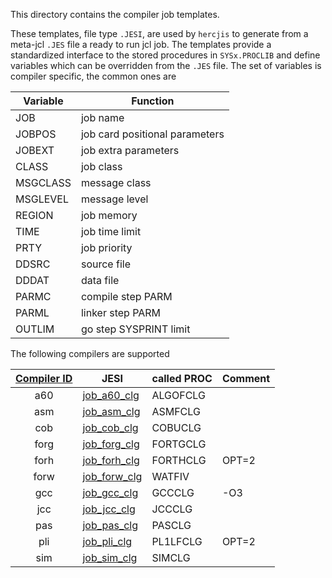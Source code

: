 This directory contains the compiler job templates.

These templates, file type `.JESI`, are used by `hercjis` to generate
from a meta-jcl `.JES` file a ready to run jcl job. The templates provide
a standardized interface to the stored procedures in `SYSx.PROCLIB` and
define variables which can be overridden from the `.JES` file. The
set of variables is compiler specific, the common ones are

| Variable | Function |
| -------- | -------- |
| JOB      | job name |
| JOBPOS   | job card positional parameters |
| JOBEXT   | job extra parameters |
| CLASS    | job class |
| MSGCLASS | message class |
| MSGLEVEL | message level |
| REGION   | job memory |
| TIME     | job time limit |
| PRTY     | job priority |
| DDSRC    | source file |
| DDDAT    | data file |
| PARMC    | compile step PARM |
| PARML    | linker step PARM |
| OUTLIM   | go step SYSPRINT limit |

The following compilers are supported

| [Compiler ID](../README_comp.md) | JESI | called PROC | Comment |
| :---: | ---------| -------| ------- |
|   a60 | [job_a60_clg](job_a60_clg.JESI)   | ALGOFCLG |  |
|   asm | [job_asm_clg](job_asm_clg.JESI)   | ASMFCLG  |  |
|   cob | [job_cob_clg](job_cob_clg.JESI)   | COBUCLG  |  |
|  forg | [job_forg_clg](job_forg_clg.JESI) | FORTGCLG |  |
|  forh | [job_forh_clg](job_forh_clg.JESI) | FORTHCLG | OPT=2 |
|  forw | [job_forw_clg](job_forw_clg.JESI) | WATFIV   |  |
|   gcc | [job_gcc_clg](job_gcc_clg.JESI)   | GCCCLG   | -O3 |
|   jcc | [job_jcc_clg](job_jcc_clg.JESI)   | JCCCLG   |  |
|   pas | [job_pas_clg](job_pas_clg.JESI)   | PASCLG   |  |
|   pli | [job_pli_clg](job_pli_clg.JESI)   | PL1LFCLG | OPT=2 |
|   sim | [job_sim_clg](job_sim_clg.JESI)   | SIMCLG   |  |
